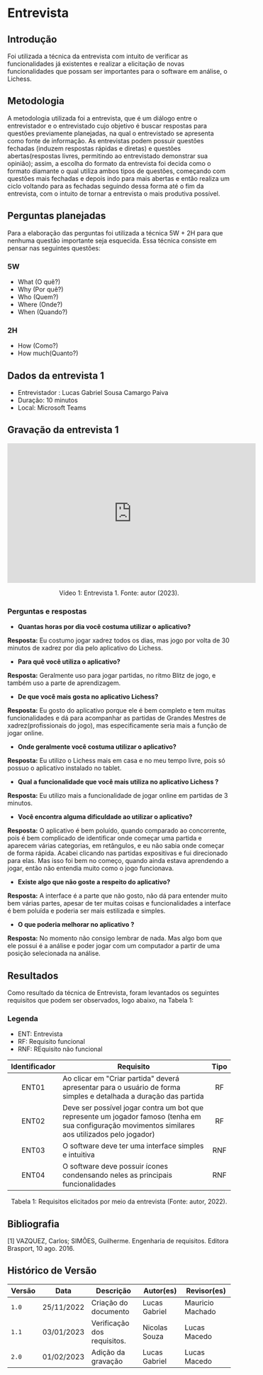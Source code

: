 # Entrevista

## Introdução

Foi utilizada a técnica da entrevista com intuito de verificar as funcionalidades já existentes e realizar a elicitação de novas funcionalidades que possam ser importantes para o software em análise, o Lichess.

## Metodologia

 A metodologia utilizada foi a entrevista, que é um diálogo entre o entrevistador e o entrevistado cujo objetivo é buscar respostas para questões previamente planejadas, na qual o entrevistado se apresenta como fonte de informação. As entrevistas podem possuir questões fechadas (induzem respostas rápidas e diretas) e questões abertas(respostas livres, permitindo ao entrevistado demonstrar sua opinião); assim, a escolha do formato da entrevista foi decida como o formato diamante o qual utiliza ambos tipos de questões, começando com questões mais fechadas e depois indo para mais abertas e então realiza um ciclo voltando para as fechadas seguindo dessa forma até o fim da entrevista, com o intuito de tornar a entrevista o mais produtiva possível.

## Perguntas planejadas

 Para a elaboração das perguntas foi utilizada a técnica 5W + 2H para que nenhuma questão importante seja esquecida. Essa técnica consiste em pensar nas seguintes questões:

### 5W

- What (O quê?)
- Why (Por quê?)
- Who (Quem?)
- Where (Onde?)
- When (Quando?)

### 2H

- How (Como?)
- How much(Quanto?)

## Dados da entrevista 1

- Entrevistador : Lucas Gabriel Sousa Camargo Paiva
- Duração: 10 minutos
- Local: Microsoft Teams

## Gravação da entrevista 1

<iframe width="560" height="315" src="https://www.youtube.com/embed/3k-1Mbqi7q8" title="YouTube video player" frameborder="0" allow="accelerometer; autoplay; clipboard-write; encrypted-media; gyroscope; picture-in-picture; web-share" allowfullscreen></iframe>
<div style="text-align: center">
<p> Vídeo 1: Entrevista 1. Fonte: autor (2023).</p>
</div>

### Perguntas e respostas

- **Quantas horas por dia você costuma utilizar o aplicativo?**

 **Resposta:** Eu costumo jogar xadrez todos os dias, mas jogo por volta de 30 minutos de xadrez por dia pelo aplicativo do Lichess.

- **Para quê você utiliza o aplicativo?**

**Resposta:** Geralmente uso para jogar partidas, no ritmo Blitz de jogo, e também uso a parte de aprendizagem.

- **De que você mais gosta no aplicativo Lichess?**

**Resposta:** Eu gosto do aplicativo porque ele é bem completo e tem muitas funcionalidades e dá para acompanhar as partidas de Grandes Mestres de xadrez(profissionais do jogo), mas especificamente seria mais a função de jogar online.

- **Onde geralmente você costuma utilizar o aplicativo?**

**Resposta:** Eu utilizo o Lichess mais em casa e no meu tempo livre, pois só possuo o aplicativo instalado no tablet.

- **Qual a funcionalidade que você mais utiliza no aplicativo Lichess ?**

**Resposta:** Eu utilizo mais a funcionalidade de jogar online em partidas de 3 minutos.

- **Você encontra alguma dificuldade ao utilizar o aplicativo?**

**Resposta:**  O aplicativo é bem poluído, quando comparado ao concorrente, pois é bem complicado de identificar onde começar uma partida e aparecem várias categorias, em retângulos, e eu não sabia onde começar de forma rápida. Acabei clicando nas partidas expositivas e fui direcionado para elas. Mas isso foi bem no começo, quando ainda estava aprendendo a jogar, então não entendia muito como o jogo funcionava.

- **Existe algo que não goste a respeito do aplicativo?**

**Resposta:**  A interface é a parte que não gosto, não dá para entender muito bem várias partes, apesar de ter muitas coisas e funcionalidades a interface é bem poluída e poderia ser mais estilizada e simples.

- **O que poderia melhorar no aplicativo ?**

**Resposta:**  No momento não consigo lembrar de nada. Mas algo bom que ele possui é a análise e poder jogar com um computador a partir de uma posição selecionada na análise.

## Resultados

Como resultado da técnica de Entrevista, foram levantados os seguintes requisitos que podem ser observados, logo abaixo, na Tabela 1:

### Legenda

- ENT: Entrevista
- RF: Requisito funcional
- RNF: REquisito não funcional

| Identificador | Requisito                                                                                                                                           | Tipo |
| :-----------: | --------------------------------------------------------------------------------------------------------------------------------------------------- | :--: |
|     ENT01     | Ao clicar em "Criar partida" deverá apresentar para o usuário de forma simples e detalhada a duração das partida                                    |  RF  |
|     ENT02     | Deve ser possível jogar contra um bot que represente um jogador famoso (tenha em sua configuração movimentos similares aos utilizados pelo jogador) |  RF  |
|     ENT03     | O software deve ter uma interface simples e intuitiva                                                                                               | RNF  |
|     ENT04     | O software deve possuir ícones condensando neles as principais funcionalidades                                                                      | RNF  |

<div style="text-align: center">
<p> Tabela 1: Requisitos elicitados por meio da entrevista (Fonte: autor, 2022).</p>
</div>

## Bibliografia

[1] VAZQUEZ, Carlos; SIMÕES, Guilherme. Engenharia de requisitos. Editora Brasport, 10 ago. 2016.

## Histórico de Versão

| Versão | Data       | Descrição                   | Autor(es)     | Revisor(es)      |
| ------ | ---------- | --------------------------- | ------------- | ---------------- |
| `1.0`  | 25/11/2022 | Criação do documento        | Lucas Gabriel | Mauricio Machado |
| `1.1`  | 03/01/2023 | Verificação dos requisitos. | Nicolas Souza | Lucas Macedo     |
| `2.0`  | 01/02/2023 | Adição da gravação          | Lucas Gabriel | Lucas Macedo     |
